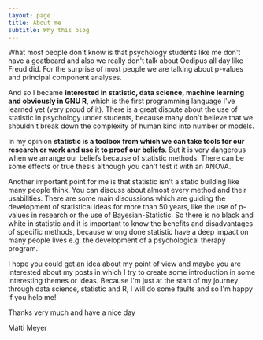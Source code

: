 ```yaml
---
layout: page
title: About me
subtitle: Why this blog
---
```


What most people don't know is that psychology students like me don't have a goatbeard and also we really don't talk about Oedipus all day like Freud did. For the surprise of most people we are talking about p-values and principal component analyses.

And so I became **interested in statistic, data science, machine learning and obviously in GNU R**, which is the first programming language I've learned yet (very proud of it).
There is a great dispute about the use of statistic in psychology under students, because many don't believe that we shouldn't break down the complexity of human kind into number or models. 

In my opinion **statistic is a toolbox from which we can take tools for our research or work and use it to proof our beliefs**. But it is very dangerous when we arrange our beliefs because of statistic methods. There can be some effects or true thesis although you can't test it with an ANOVA.

Another important point for me is that statistic isn't a static building like many people think. You can discuss about almost every method and their usabilities. There are some main discussions which are guiding the development of statistical ideas for more than 50 years, like the use of p-values in research or the use of Bayesian-Statistic. So there is no black and white in statistic and it is important to know the benefits and disadvantages of specific methods, because wrong done statistic have a deep impact on many people lives e.g. the development of a psychological therapy program.

I hope you could get an idea about my point of view and maybe you are interested about my posts in which I try to create some introduction in some interesting themes or ideas. Because I'm just at the start of my journey through data science, statistic and R, I will do some faults and so I'm happy if you help me!

Thanks very much and have a nice day

Matti Meyer